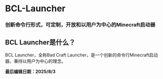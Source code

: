 # BCL-Launcher

### 创新命令行形式，可定制，开放和以用户为中心的Minecraft启动器

## BCL Launcher是什么？
BCL Launcher，全称Bad Craft Launcher，是一个创新的命令行Minecraft启动器，秉持以用户为中心的理念。

**最后编辑日期：2025/8/3**
